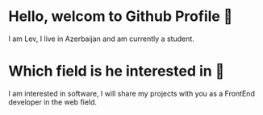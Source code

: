 
<h1>Hello, welcom to Github Profile 👋</h1>
<p>I am Lev, I live in Azerbaijan and am currently a student.</p>

<h1>Which field is he interested in 🤔</h1>
<p>I am interested in software, I will share my projects with you as a FrontEnd developer in the web field.</p>



